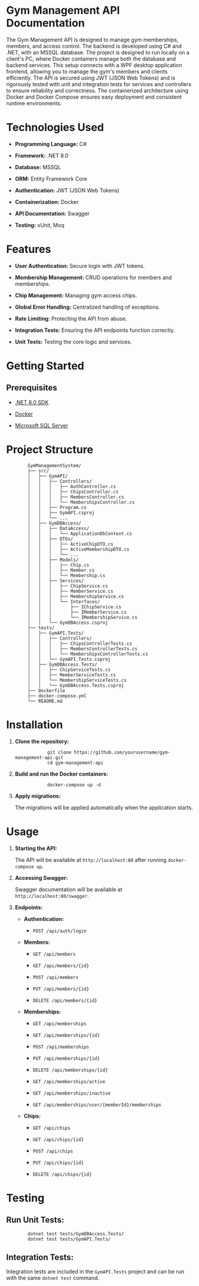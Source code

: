 
# Gym Management API Documentation

The Gym Management API is designed to manage gym memberships, members, and access control. The backend is developed using C# and .NET, with an MSSQL database. The project is designed to run locally on a client's PC, where Docker containers manage both the database and backend services. This setup connects with a WPF desktop application frontend, allowing you to manage the gym's members and clients efficiently. The API is secured using JWT (JSON Web Tokens) and is rigorously tested with unit and integration tests for services and controllers to ensure reliability and correctness. The containerized architecture using Docker and Docker Compose ensures easy deployment and consistent runtime environments.

# Technologies Used 

-   **Programming Language:** C#

-   **Framework:** .NET 8.0

-   **Database:** MSSQL

-   **ORM:** Entity Framework Core

-   **Authentication:** JWT (JSON Web Tokens)

-   **Containerization:** Docker

-   **API Documentation:** Swagger

-   **Testing:** xUnit, Moq

# Features 

-   **User Authentication:** Secure login with JWT tokens.

-   **Membership Management:** CRUD operations for members and
    memberships.

-   **Chip Management:** Managing gym access chips.

-   **Global Error Handling:** Centralized handling of exceptions.

-   **Rate Limiting:** Protecting the API from abuse.

-   **Integration Tests:** Ensuring the API endpoints function
    correctly.

-   **Unit Tests:** Testing the core logic and services.

# Getting Started 

## Prerequisites 

-   [.NET 8.0 SDK](https://dotnet.microsoft.com/download/dotnet/8.0)

-   [Docker](https://www.docker.com/)

-   [Microsoft SQL
    Server](https://www.microsoft.com/en-us/sql-server/sql-server-downloads)

# Project Structure 

            GymManagementSystem/
            ├── src/
            │   ├── GymAPI/
            │   │   ├── Controllers/
            │   │   │   ├── AuthController.cs
            │   │   │   ├── ChipsController.cs
            │   │   │   ├── MembersController.cs
            │   │   │   └── MembershipsController.cs
            │   │   ├── Program.cs
            │   │   ├── GymAPI.csproj
            │   │   └── ...
            │   ├── GymDBAccess/
            │   │   ├── DataAccess/
            │   │   │   └── ApplicationDbContext.cs
            │   │   ├── DTOs/
            │   │   │   ├── ActiveChipDTO.cs
            │   │   │   ├── ActiveMembershipDTO.cs
            │   │   │   └── ...
            │   │   ├── Models/
            │   │   │   ├── Chip.cs
            │   │   │   ├── Member.cs
            │   │   │   └── Membership.cs
            │   │   ├── Services/
            │   │   │   ├── ChipService.cs
            │   │   │   ├── MemberService.cs
            │   │   │   ├── MembershipService.cs
            │   │   │   └── Interfaces/
            │   │   │       ├── IChipService.cs
            │   │   │       ├── IMemberService.cs
            │   │   │       └── IMembershipService.cs
            │   │   └── GymDBAccess.csproj
            ├── tests/
            │   ├── GymAPI.Tests/
            │   │   ├── Controllers/
            │   │   │   ├── ChipsControllerTests.cs
            │   │   │   ├── MembersControllerTests.cs
            │   │   │   └── MembershipsControllerTests.cs
            │   │   └── GymAPI.Tests.csproj
            │   ├── GymDBAccess.Tests/
            │   │   ├── ChipServiceTests.cs
            │   │   ├── MemberServiceTests.cs
            │   │   └── MembershipServiceTests.cs
            │   │   └── GymDBAccess.Tests.csproj
            ├── Dockerfile
            ├── docker-compose.yml
            └── README.md

# Installation 

1.  **Clone the repository:**

                    git clone https://github.com/yourusername/gym-management-api.git
                    cd gym-management-api

2.  **Build and run the Docker containers:**

                    docker-compose up -d

3.  **Apply migrations:**

    The migrations will be applied automatically when the application
    starts.

# Usage 

1.  **Starting the API:**

    The API will be available at `http://localhost:80` after running
    `docker-compose up`.

2.  **Accessing Swagger:**

    Swagger documentation will be available at
    `http://localhost:80/swagger`.

3.  **Endpoints:**

    -   **Authentication:**

        -   `POST /api/auth/login`

    -   **Members:**

        -   `GET /api/members`

        -   `GET /api/members/{id}`

        -   `POST /api/members`

        -   `PUT /api/members/{id}`

        -   `DELETE /api/members/{id}`

    -   **Memberships:**

        -   `GET /api/memberships`

        -   `GET /api/memberships/{id}`

        -   `POST /api/memberships`

        -   `PUT /api/memberships/{id}`

        -   `DELETE /api/memberships/{id}`
     
        -   `GET /api/memberships/active`
     
        -   `GET /api/memberships/inactive`
     
        -   `GET /api/memberships/user/{memberId}/memberships`

    -   **Chips:**

        -   `GET /api/chips`

        -   `GET /api/chips/{id}`

        -   `POST /api/chips`

        -   `PUT /api/chips/{id}`

        -   `DELETE /api/chips/{id}`

# Testing

## Run Unit Tests: 

            dotnet test tests/GymDBAccess.Tests/
            dotnet test tests/GymAPI.Tests/

## Integration Tests: 

Integration tests are included in the `GymAPI.Tests` project and can be
run with the same `dotnet test` command.

